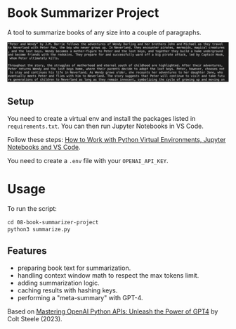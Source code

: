 # Book Summarizer Project

A tool to summarize books of any size into a couple of paragraphs.

<p align="center">
    <img src="screenshot.png">
</p>

## Setup

You need to create a virtual env and install the packages listed in `requirements.txt`. You can then run Jupyter Notebooks in VS Code.

Follow these steps: [How to Work with Python Virtual Environments, Jupyter Notebooks and VS Code](https://python.plainenglish.io/how-to-work-with-python-virtual-environments-jupyter-notebooks-and-vs-code-536fac3d93a1).

You need to create a `.env` file with your `OPENAI_API_KEY`.

# Usage

To run the script:

```
cd 08-book-summarizer-project
python3 summarize.py
```

## Features

- preparing book text for summarization.
- handling context window math to respect the max tokens limit.
- adding summarization logic.
- caching results with hashing keys.
- performing a "meta-summary" with GPT-4.

Based on [Mastering OpenAI Python APIs: Unleash the Power of GPT4](https://www.udemy.com/course/mastering-openai/) by Colt Steele (2023).
